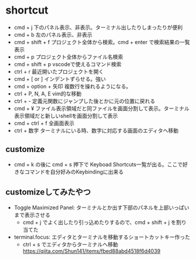# shortcut
- cmd + j 下のパネル表示、非表示。ターミナル出したりしまったりが便利
- cmd + b 左のパネル表示、非表示
- cmd + shift + f プロジェクト全体から検索。cmd + enter で検索結果の一覧表示
- cmd + p プロジェクト全体からファイル名検索
- cmd + shift + p vscodeで使えるコマンド検索
- ctrl + r 最近開いたプロジェクトを開く
- cmd + [ or ] インデントずらせる。強い
- cmd + option + 矢印 複数行を操れるようになる。
- ctrl + P, N, A, E vim的な移動
- ctrl + - 定義元関数にジャンプした後とかに元の位置に戻れる
- cmd + ¥ ファイル表示領域だと同ファイルを画面分割して表示。ターミナル表示領域だと新しいshellを画面分割して表示
- cmd + ctrl + f 全画面表示
- ctrl + 数字 ターミナルにいる時、数字に対応する画面のエディタへ移動

## customize
- cmd + k の後に cmd + s 押下で Keyboad Shortcuts一覧が出る。ここで好きなコマンドを自分好みのKeybindingに出来る

## customizeしてみたやつ
- Toggle Maximized Panel: ターミナルとか出す下部のパネルを上部いっぱいまで表示させる
  - cmd + j でよく出したり引っ込めたりするので、cmd + shift + j を割り当てた
- terminal.focus: エディタとターミナルを移動するショートカットキー作った
  - ctrl + s でエディタからターミナルへ移動  
https://qiita.com/Shun141/items/fbed88abd4518f6d4039
